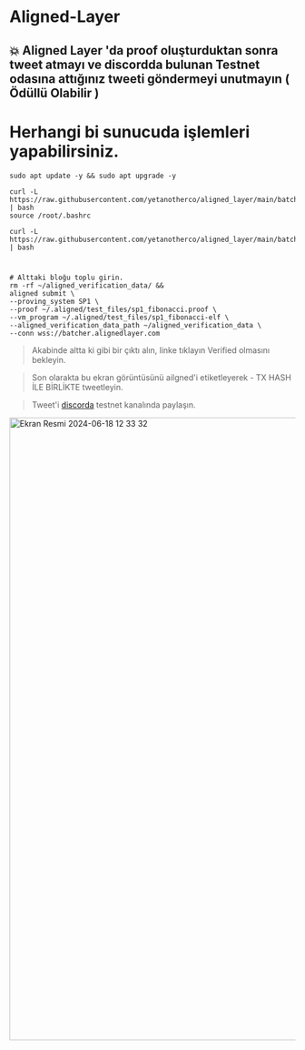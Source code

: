 # Aligned-Layer

## 💥 Aligned Layer 'da proof oluşturduktan sonra tweet atmayı ve discordda bulunan Testnet odasına attığınız tweeti göndermeyi unutmayın ( Ödüllü Olabilir )

# Herhangi bi sunucuda işlemleri yapabilirsiniz.

```console
sudo apt update -y && sudo apt upgrade -y

curl -L https://raw.githubusercontent.com/yetanotherco/aligned_layer/main/batcher/aligned/install_aligned.sh | bash
source /root/.bashrc

curl -L https://raw.githubusercontent.com/yetanotherco/aligned_layer/main/batcher/aligned/get_proof_test_files.sh | bash
```
#

```console
# Alttaki bloğu toplu girin.
rm -rf ~/aligned_verification_data/ &&
aligned submit \
--proving_system SP1 \
--proof ~/.aligned/test_files/sp1_fibonacci.proof \
--vm_program ~/.aligned/test_files/sp1_fibonacci-elf \
--aligned_verification_data_path ~/aligned_verification_data \
--conn wss://batcher.alignedlayer.com
```
> Akabinde altta ki gibi bir çıktı alın, linke tıklayın Verified olmasını bekleyin.

> Son olarakta bu ekran görüntüsünü ailgned'i etiketleyerek - TX HASH İLE BİRLİKTE tweetleyin.

> Tweet'i [discorda](https://discord.gg/b8jKaYBK) testnet kanalında paylaşın.

<img width="1095" alt="Ekran Resmi 2024-06-18 12 33 32" src="https://github.com/ruesandora/Aligned-Layer/assets/101149671/6edfb6e2-7ef1-40b7-9501-c9745e6b139f">
